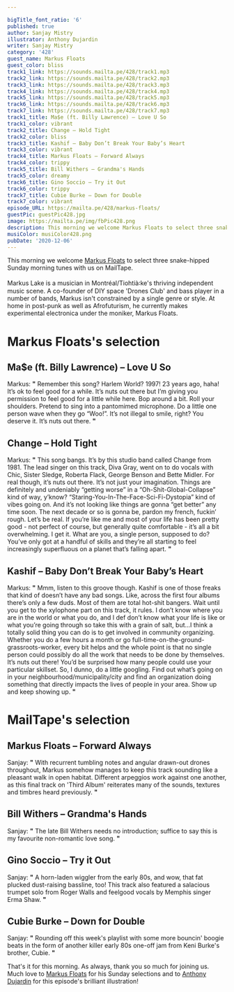 ```yaml
---

bigTitle_font_ratio: '6'
published: true
author: Sanjay Mistry
illustrator: Anthony Dujardin
writer: Sanjay Mistry
category: '428'
guest_name: Markus Floats
guest_color: bliss
track1_link: https://sounds.mailta.pe/428/track1.mp3
track2_link: https://sounds.mailta.pe/428/track2.mp3
track3_link: https://sounds.mailta.pe/428/track3.mp3
track4_link: https://sounds.mailta.pe/428/track4.mp3
track5_link: https://sounds.mailta.pe/428/track5.mp3
track6_link: https://sounds.mailta.pe/428/track6.mp3
track7_link: https://sounds.mailta.pe/428/track7.mp3
track1_title: Ma$e (ft. Billy Lawrence) – Love U So
track1_color: vibrant
track2_title: Change – Hold Tight
track2_color: bliss
track3_title: Kashif – Baby Don’t Break Your Baby’s Heart
track3_color: vibrant
track4_title: Markus Floats – Forward Always
track4_color: trippy
track5_title: Bill Withers – Grandma's Hands
track5_color: dreamy
track6_title: Gino Soccio – Try it Out
track6_color: trippy
track7_title: Cubie Burke – Down for Double
track7_color: vibrant
episode_URL: https://mailta.pe/428/markus-floats/
guestPic: guestPic428.jpg
image: https://mailta.pe/img/fbPic428.png
description: This morning we welcome Markus Floats to select three snake-hipped Sunday morning tunes with us on MailTape.
musiColor: musiColor428.png
pubDate: '2020-12-06'
---
```

This morning we welcome [Markus Floats](https://markusfloats.bandcamp.com/) to select three snake-hipped Sunday morning tunes with us on MailTape. 
<br><br>
Markus Lake is a musician in Montréal/Tiohtià꞉ke's thriving independent music scene. A co-founder of DIY space 'Drones Club' and bass player in a number of bands, Markus isn't constrained by a single genre or style. At home in post-punk as well as Afrofuturism, he currently makes experimental electronica under the moniker, Markus Floats. 



# Markus Floats's selection

## Ma$e (ft. Billy Lawrence) – Love U So
Markus: **"** Remember this song? Harlem World? 1997! 23 years ago, haha! It’s ok to feel good for a while. It’s nuts out there but I’m giving you permission to feel good for a little while here. Bop around a bit. Roll your shoulders. Pretend to sing into a pantomimed microphone. Do a little one person wave when they go “Woo!”. It’s not illegal to smile, right? You deserve it. It’s nuts out there. **"** 

## Change – Hold Tight
Markus: **"** This song bangs. It’s by this studio band called Change from 1981. The lead singer on this track, Diva Gray, went on to do vocals with Chic, Sister Sledge, Roberta Flack, George Benson and Bette Midler. For real though, it’s nuts out there. It’s not just your imagination. Things are definitely and undeniably “getting worse” in a “Oh-Shit-Global-Collapse” kind of way, y’know? “Staring-You-In-The-Face-Sci-Fi-Dystopia” kind of vibes going on. And it’s not looking like things are gonna “get better” any time soon. The next decade or so is gonna be, pardon my french, fuckin’ rough. Let’s be real. If you’re like me and most of your life has been pretty good - not perfect of course, but generally quite comfortable - it’s all a bit overwhelming. I get it. What are you, a single person, supposed to do? You’ve only got at a handful of skills and they’re all starting to feel increasingly superfluous on a planet that’s falling apart. **"** 

## Kashif – Baby Don’t Break Your Baby’s Heart
Markus: **"** Mmm, listen to this groove though. Kashif is one of those freaks that kind of doesn’t have any bad songs. Like, across the first four albums there’s only a few duds. Most of them are total hot-shit bangers. Wait until you get to the xylophone part on this track, it rules. I don’t know where you are in the world or what you do, and I def don’t know what your life is like or what you’re going through so take this with a grain of salt, but...I think a totally solid thing you can do is to get involved in community organizing. Whether you do a few hours a month or go full-time-on-the-ground-grassroots-worker, every bit helps and the whole point is that no single person could possibly do all the work that needs to be done by themselves. It’s nuts out there! You’d be surprised how many people could use your particular skillset. So, I dunno, do a little googling. Find out what’s going on in your neighbourhood/municipality/city and find an organization doing something that directly impacts the lives of people in your area. Show up and keep showing up. **"** 


# MailTape's selection

## Markus Floats – Forward Always
Sanjay: **"** With recurrent tumbling notes and angular drawn-out drones throughout, Markus somehow manages to keep this track sounding like a pleasant walk in open habitat. Different arpeggios work against one another, as this final track on 'Third Album' reiterates many of the sounds, textures and timbres heard previously. **"** 

## Bill Withers – Grandma's Hands
Sanjay: **"** The late Bill Withers needs no introduction; suffice to say this is my favourite non-romantic love song. **"** 

## Gino Soccio – Try it Out
Sanjay: **"** A horn-laden wiggler from the early 80s, and wow, that fat plucked dust-raising bassline, too! This track also featured a salacious trumpet solo from Roger Walls and feelgood vocals by Memphis singer Erma Shaw. **"** 

## Cubie Burke – Down for Double
Sanjay: **"** Rounding off this week's playlist with some more bouncin' boogie beats in the form of another killer early 80s one-off jam from Keni Burke's brother, Cubie. **"** 


That's it for this morning. As always, thank you so much for joining us. Much love to [Markus Floats](https://markusfloats.bandcamp.com/) for his Sunday selections and to [Anthony Dujardin](https://www.instagram.com/fromthegarden/) for this episode's brilliant illustration!
